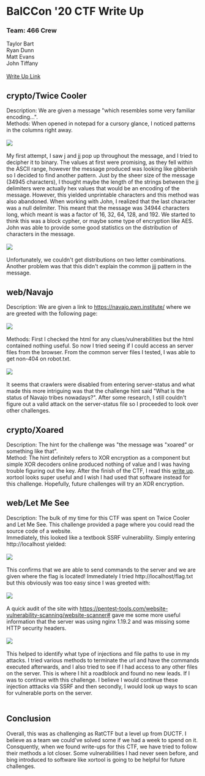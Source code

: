 # BalCCon '20 CTF Write Up
### Team: 466 Crew
Taylor Bart<br>
Ryan Dunn<br>
Matt Evans<br>
John Tiffany<br><br>
[Write Up Link](https://github.com/tbart27/BalCCon_CTF/blob/master/BalCCon_WriteUp.md)

## crypto/Twice Cooler
Description: We are given a message "which resembles some very familiar encoding...".<br>
Methods: When opened in notepad for a cursory glance, I noticed patterns in the columns right away.<br><br>
![](https://github.com/tbart27/BalCCon_CTF/blob/master/crypto1.png)<br><br>
My first attempt, I saw j and jj pop up throughout the message, and I tried to decipher it to binary. The values at first were promising, as they fell within the ASCII range, however the message produced was looking like gibberish so I decided to find another pattern.
Just by the sheer size of the message (34945 characters), I thought maybe the length of the strings between the jj delimiters were actually hex values that would be an encoding of the message. However, this yielded unprintable characters and this method was also abandoned.
When working with John, I realized that the last character was a null delimiter. This meant that the message was 34944 characters long, which meant is was a factor of 16, 32, 64, 128, and 192. We started to think this was a block cypher, or maybe some type of encryption like AES.<br>
John was able to provide some good statistics on the distribution of characters in the message.<br><br>
![](https://github.com/tbart27/BalCCon_CTF/blob/master/crypto2.png)<br><br>
Unfortunately, we couldn't get distributions on two letter combinations. Another problem was that this didn't explain the common jjj pattern in the message.

## web/Navajo
Description: We are given a link to https://navajo.pwn.institute/ where we are greeted with the following page:<br><br>
![](https://github.com/tbart27/BalCCon_CTF/blob/master/web1.png)<br><br>
Methods: First I checked the html for any clues/vulnerabilities but the html contained nothing useful. So now I tried seeing if I could access an server files from the browser. From the common server files I tested, I was able to get non-404 on robot.txt.<br><br>
![](https://github.com/tbart27/BalCCon_CTF/blob/master/web2.png)<br><br>
It seems that crawlers were disabled from entering server-status and what made this more intriguing was that the challenge hint said "What is the status of Navajo tribes nowadays?". After some research, I still couldn't figure out a valid attack on the server-status file so I proceeded to look over other challenges.

## crypto/Xoared
Description: The hint for the challenge was "the message was "xoared" or something like that".<br>
Method: The hint definitely refers to XOR encryption as a component but simple XOR decoders online produced nothing of value and I was having trouble figuring out the key. After the finish of the CTF, I read this [write up](https://ctftime.org/writeup/23823). xortool looks super useful and I wish I had used that software instead for this challenge. Hopefully, future challenges will try an XOR encryption.<br>

## web/Let Me See
Description: The bulk of my time for this CTF was spent on Twice Cooler and Let Me See. This challenge provided a page where you could read the source code of a website.<br>
Immediately, this looked like a textbook SSRF vulnerability.  Simply entering http://localhost yielded:<br><br>
![](https://github.com/tbart27/BalCCon_CTF/blob/master/web3.png)<br><br>
This confirms that we are able to send commands to the server and we are given where the flag is located! Immediately I tried http://localhost/flag.txt but this obviously was too easy since I was greeted with:<br><br>
![](https://github.com/tbart27/BalCCon_CTF/blob/master/web4.png)<br><br>
A quick audit of the site with https://pentest-tools.com/website-vulnerability-scanning/website-scanner# gave me some more useful information that the server was using nginx 1.19.2 and was missing some HTTP security headers.<br><br>
![](https://github.com/tbart27/BalCCon_CTF/blob/master/web5.PNG)<br><br>
This helped to identify what type of injections and file paths to use in my attacks. I tried various methods to terminate the url and have the commands executed afterwards, and I also tried to see if I had access to any other files on the server. This is where I hit a roadblock and found no new leads. If I was to continue with this challenge. I believe I would continue these injection atttacks via SSRF and then secondly, I would look up ways to scan for vulnerable ports on the server.<br><br>

## Conclusion
Overall, this was as challenging as RatCTF but a level up from DUCTF. I believe as a team we could've solved some if we had a week to spend on it. Consquently, when we found write-ups for this CTF, we have tried to follow their methods a lot closer. Some vulnerabilities I had never seen before, and bing introduced to software like xortool is going to be helpful for future challenges.
